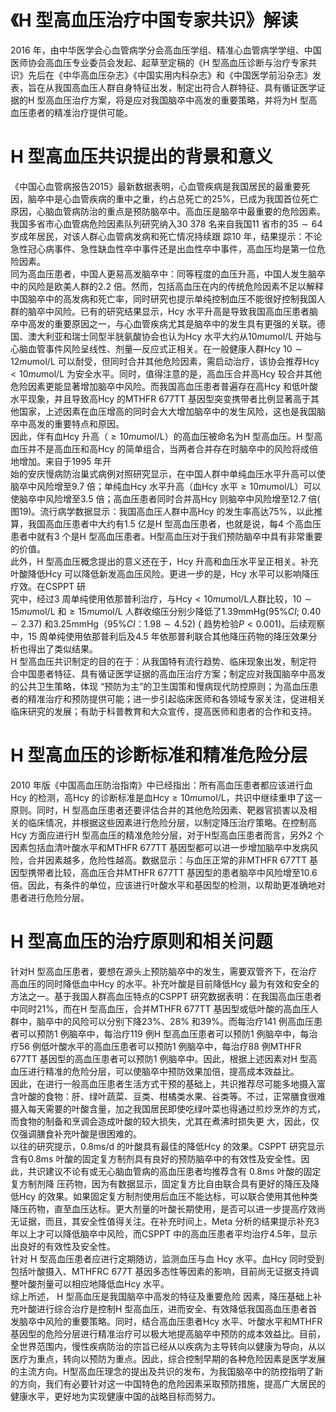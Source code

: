 # 《H 型高血压治疗中国专家共识》解读  
2016 年，由中华医学会心血管病学分会高血压学组、精准心血管病学学组、中国医师协会高血压专业委员会发起、起草至定稿的《H 型高血压诊断与治疗专家共识》先后在《中华高血压杂志》《中国实用内科杂志》和《中国医学前沿杂志》发表，旨在从我国高血压人群自身特征出发，制定出符合人群特征、具有循证医学证据的H 型高血压治疗方案，将是应对我国脑卒中高发的重要策略，并将为H 型高血压患者的精准治疗提供可能。  
# H 型高血压共识提出的背景和意义  
《中国心血管病报告2015》最新数据表明，心血管疾病是我国居民的最重要死因，脑卒中是心血管疾病的重中之重，约占总死亡的$25\%$，已成为我国首位死亡原因，心脑血管病防治的重点是预防脑卒中。高血压是脑卒中最重要的危险因素。我国多省市心血管病危险因素队列研究纳入30 378 名来自我国11 省市的$35\sim64$  岁成年居民，对该人群心血管病发病和死亡情况持续跟 踪10 年，结果提示：不论急性冠心病事件、急性缺血性卒中事件还是出血性卒中事件，高血压均是第一位危险因素。  
同为高血压患者，中国人更易高发脑卒中：同等程度的血压升高，中国人发生脑卒中的风险是欧美人群的2.2 倍。然而，包括高血压在内的传统危险因素不足以解释中国脑卒中的高发病和死亡率，同时研究也提示单纯控制血压不能很好控制我国人群的脑卒中风险。已有的研究结果显示，Hcy 水平升高是导致我国高血压患者脑卒中高发的重要原因之一，与心血管疾病尤其是脑卒中的发生具有更强的关联。德国、澳大利亚和瑞士同型半胱氨酸协会也认为Hcy 水平大约从$10mu\mathrm{mol}/\mathrm{L}$ 开始与心脑血管事件风险呈线性、剂量—反应式正相关。在一般健康人群Hcy $10\sim12mu\mathrm{mol}/\mathrm{L}$ 可以耐受，但同时合并其他危险因素，需启动治疗，该协会推荐$\mathrm{Hcy}<10mu\mathrm{mol}/\mathrm{L}$ 为安全水平。同时，值得注意的是，高血压合并高Hcy 较合并其他危险因素更能显著增加脑卒中风险。而我国高血压患者普遍存在高Hcy 和低叶酸水平现象，并且导致高Hcy 的MTHFR 677TT 基因型突变携带者比例显著高于其他国家，上述因素在血压增高的同时会大大增加脑卒中的发生风险，这也是我国脑卒中高发的重要特点和原因。  
因此，伴有血Hcy 升高（$\geqslant10mu\mathrm{mol}/\mathrm{L}$）的高血压被命名为H 型高血压。H 型高血压并不是高血压和高Hcy 的简单组合，当两者合并存在时脑卒中的风险将成倍地增加。来自于1995 年开  
始的安庆慢病防治巢式病例对照研究显示，在中国人群中单纯血压水平升高可以使脑卒中风险增至9.7 倍；单纯血Hcy 水平升高（血Hcy 水平$\geqslant10mu\mathrm{mol}/\mathrm{L}$）可以使脑卒中风险增至3.5 倍；高血压患者同时合并高Hcy 则脑卒中风险增至12.7 倍( 图19)。流行病学数据显示：我国高血压人群中高Hcy 的发生率高达$75\%$，以此推算，我国高血压患者中大约有1.5 亿是H 型高血压患者，也就是说，每4 个高血压患者中就有3 个是H 型高血压患者。H型高血压对于我们预防脑卒中具有非常重要的价值。  
此外，H 型高血压概念提出的意义还在于，Hcy 升高和血压水平呈正相关。补充叶酸降低Hcy 可以降低新发高血压风险。更进一步的是，Hcy 水平可以影响降压疗效。在CSPPT 研  
究中，经过3 周单纯使用依那普利治疗，与$\mathrm{Hcy}<10mu\mathrm{mol}/\mathrm{L}$人群比较，$10\sim15mu\mathrm{mol}/\mathrm{L}$ 和$\geqslant15mu\mathrm{mol}/\mathrm{L}$ 人群收缩压分别少降低了$1.39\mathrm{mmHg}(95\%C I;\ 0.40\sim2.37)$ 和$3.25\mathrm{mmHg}$（$95\%C I$：$1.98\sim4.52)$ ( 趋势检验$P<0.001)$。后续观察中，15 周单纯使用依那普利后及4.5 年依那普利联合其他降压药物的降压效果分析也得出了类似结果。  
H 型高血压共识制定的目的在于：从我国特有流行趋势、临床现象出发，制定符合中国患者特征、具有循证医学证据的高血压治疗方案；制定应对我国脑卒中高发的公共卫生策略，体现 “预防为主”的卫生国策和慢病现代防控原则；为高血压患者的精准治疗和预防提供可能；进一步引起临床医师和各领域专家关注，促进相关临床研究的发展；有助于科普教育和大众宣传，提高医师和患者的合作和支持。  
# H 型高血压的诊断标准和精准危险分层  
2010 年版《中国高血压防治指南》中已经指出：所有高血压患者都应该进行血Hcy 的检测，高Hcy 的诊断标准是血$\mathrm{Hcy}\geqslant10mu\mathrm{mol}/\mathrm{L}$，共识中继续重申了这一原则。同时，H 型高血压患者还要评估合并的其他危险因素、靶器官损害以及相关的临床情况，并根据这些因素进行危险分层，以制定降压治疗策略。在控制高Hcy 方面应进行H 型高血压的精准危险分层，对于H型高血压患者而言，另外2 个因素包括血清叶酸水平和MTHFR 677TT 基因型都可以进一步增加脑卒中发病风险，合并因素越多，危险性越高。数据显示：与血压正常的非MTHFR 677TT 基因型携带者比较，高血压合并MTHFR 677TT 基因型的患者脑卒中风险增至10.6 倍。因此，有条件的单位，应该进行叶酸水平和基因型的检测，以帮助更准确地对患者进行危险分层。  
# H 型高血压的治疗原则和相关问题  
针对H 型高血压患者，要想在源头上预防脑卒中的发生，需要双管齐下，在治疗高血压的同时降低血中Hcy 的水平。补充叶酸是目前降低Hcy 最为有效和安全的方法之一。基于我国人群高血压特点的CSPPT 研究数据表明：在我国高血压患者中同时$21\%$，而在H 型高血压，合并MTHFR 677TT 基因型或低叶酸的高血压人群中，脑卒中的风险可以分别下降$23\%$、$28\%$ 和$39\%$。而每治疗141 例高血压患者可以预防1 例脑卒中，每治疗119 例H 型高血压患者可以预防1 例脑卒中，每治疗56 例低叶酸水平的高血压患者可以预防1 例脑卒中，每治疗88 例MTHFR 677TT 基因型的高血压患者可以预防1 例脑卒中。因此，根据上述因素对H 型高血压进行精准的危险分层，可以使脑卒中预防效果加倍，提高成本效益比。  
因此，在进行一般高血压患者生活方式干预的基础上，共识推荐尽可能多地摄入富含叶酸的食物：肝、绿叶蔬菜、豆类、柑橘类水果、谷类等。不过，正常膳食很难摄入每天需要的叶酸含量，加之我国居民即使吃绿叶菜也得通过煎炒烹炸的方式，而食物的制备和烹调会造成叶酸的较大损失，尤其在煮沸时损失更 大，因此，仅仅强调膳食补充叶酸是很困难的。  
以往的研究提示，$0.8\mathrm{ms/d}$ 的叶酸具有最佳的降低Hcy 的效果。CSPPT 研究显示含有$0.8\mathrm{ms}$ 叶酸的固定复方制剂具有良好的预防脑卒中的有效性及安全性。因此，共识建议不论有或无心脑血管病的高血压患者均推荐含有 $0.8\mathrm{ms}$  叶酸的固定复方制剂降 压药物，因为有数据显示，固定复方比自由联合具有更好的降压及降低Hcy 的效果。如果固定复方制剂使用后血压不能达标，可以联合使用其他种类降压药物，直至血压达标。更大剂量的叶酸长期使用，是否可以进一步提高疗效尚无证据，而且，其安全性值得关注。在补充时间上，Meta 分析的结果提示补充3 年以上才可以降低脑卒中风险，而CSPPT 中的高血压患者平均治疗4.5年，显示出良好的有效性及安全性。  
针对 H  型高血压患者应进行定期随访，监测血压与血 Hcy 水平。血Hcy 同时受到包括叶酸摄入、MTHFRC 677T 基因多态性等因素的影响，目前尚无证据支持调整叶酸剂量可以相应地降低血Hcy 水平。  
综上所述， H  型高血压是我国脑卒中高发的特征及重要危险 因素，降压基础上补充叶酸进行综合治疗是控制H 型高血压，进而安全、有效降低我国高血压患者首发脑卒中风险的重要策略。同时，结合高血压患者Hcy 水平、叶酸水平和MTHFR 基因型的危险分层进行精准治疗可以极大地提高脑卒中预防的成本效益比。目前，全世界范围内，慢性疾病防治的宗旨已经从以疾病为主导转向以健康为导向，从以医疗为重点，转向以预防为重点。因此，综合控制早期的各种危险因素是医学发展的主流方向。H型高血压理念的提出及共识的发布，为我国脑卒中的防控指明了新的方向，我们有必要针对这一中国特色的危险因素采取预防措施，提高广大居民的健康水平，更好地为实现健康中国的战略目标而努力。  
